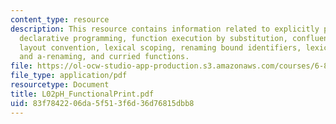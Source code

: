 ```yaml
---
content_type: resource
description: This resource contains information related to explicitly parallel fibonacci,
  declarative programming, function execution by substitution, confluence, blocks,
  layout convention, lexical scoping, renaming bound identifiers, lexical scoping
  and a-renaming, and curried functions.
file: https://ol-ocw-studio-app-production.s3.amazonaws.com/courses/6-827-multithreaded-parallelism-languages-and-compilers-fall-2002/83f7842206da5f513f6d36d76815dbb8_L02pH_FunctionalPrint.pdf
file_type: application/pdf
resourcetype: Document
title: L02pH_FunctionalPrint.pdf
uid: 83f78422-06da-5f51-3f6d-36d76815dbb8
---
```

